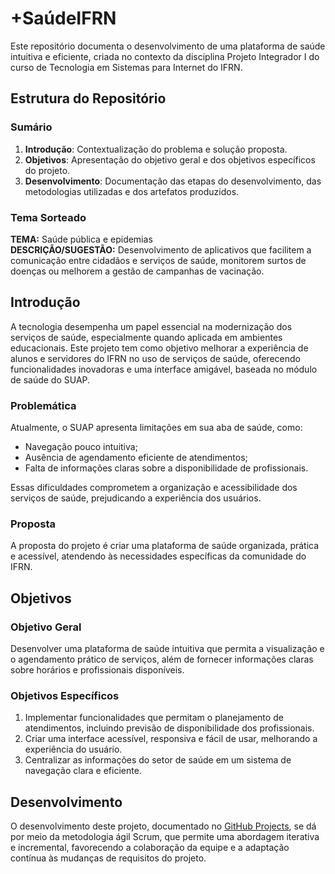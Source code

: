 # +SaúdeIFRN  

Este repositório documenta o desenvolvimento de uma plataforma de saúde intuitiva e eficiente, criada no contexto da disciplina Projeto Integrador I do curso de Tecnologia em Sistemas para Internet do IFRN.  

## Estrutura do Repositório  

### Sumário  
1. **Introdução**: Contextualização do problema e solução proposta.  
2. **Objetivos**: Apresentação do objetivo geral e dos objetivos específicos do projeto.  
3. **Desenvolvimento**: Documentação das etapas do desenvolvimento, das metodologias utilizadas e dos artefatos produzidos.  

### Tema Sorteado  
**TEMA:** Saúde pública e epidemias  
**DESCRIÇÃO/SUGESTÃO:** Desenvolvimento de aplicativos que facilitem a comunicação entre cidadãos e serviços de saúde, monitorem surtos de doenças ou melhorem a gestão de campanhas de vacinação.  

## Introdução

A tecnologia desempenha um papel essencial na modernização dos serviços de saúde, especialmente quando aplicada em ambientes educacionais. Este projeto tem como objetivo melhorar a experiência de alunos e servidores do IFRN no uso de serviços de saúde, oferecendo funcionalidades inovadoras e uma interface amigável, baseada no módulo de saúde do SUAP.  

### Problemática  

Atualmente, o SUAP apresenta limitações em sua aba de saúde, como:  
- Navegação pouco intuitiva;  
- Ausência de agendamento eficiente de atendimentos;  
- Falta de informações claras sobre a disponibilidade de profissionais.  

Essas dificuldades comprometem a organização e acessibilidade dos serviços de saúde, prejudicando a experiência dos usuários.  

### Proposta

A proposta do projeto é criar uma plataforma de saúde organizada, prática e acessível, atendendo às necessidades específicas da comunidade do IFRN.  

## Objetivos  

### Objetivo Geral  
Desenvolver uma plataforma de saúde intuitiva que permita a visualização e o agendamento prático de serviços, além de fornecer informações claras sobre horários e profissionais disponíveis.  

### Objetivos Específicos  
1. Implementar funcionalidades que permitam o planejamento de atendimentos, incluindo previsão de disponibilidade dos profissionais.  
2. Criar uma interface acessível, responsiva e fácil de usar, melhorando a experiência do usuário.  
3. Centralizar as informações do setor de saúde em um sistema de navegação clara e eficiente.

## Desenvolvimento  
O desenvolvimento deste projeto, documentado no [GitHub Projects](https://github.com/users/delellisc/projects/3), se dá por meio da metodologia ágil Scrum, que permite uma abordagem iterativa e incremental, favorecendo a colaboração da equipe e a adaptação contínua às mudanças de requisitos do projeto.
